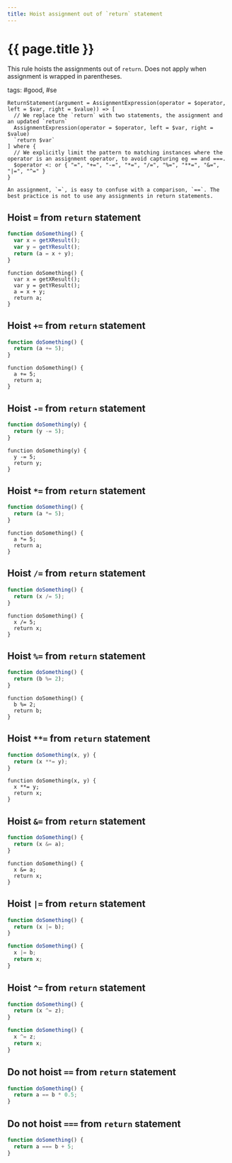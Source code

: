```yaml
---
title: Hoist assignment out of `return` statement
---
```


# {{ page.title }}

This rule hoists the assignments out of `return`. Does not apply when assignment is wrapped in parentheses.

tags: #good, #se

```grit
ReturnStatement(argument = AssignmentExpression(operator = $operator, left = $var, right = $value)) => [
  // We replace the `return` with two statements, the assignment and an updated `return`
  AssignmentExpression(operator = $operator, left = $var, right = $value)
  `return $var`
] where {
  // We explicitly limit the pattern to matching instances where the operator is an assignment operator, to avoid capturing eg == and ===.
  $operator <: or { "=", "+=", "-=", "*=", "/=", "%=", "**=", "&=", "|=", "^=" }
}
```

```
An assignment, `=`, is easy to confuse with a comparison, `==`. The best practice is not to use any assignments in return statements.
```

## Hoist `=` from `return` statement

```javascript
function doSomething() {
  var x = getXResult();
  var y = getYResult();
  return (a = x + y);
}
```

```
function doSomething() {
  var x = getXResult();
  var y = getYResult();
  a = x + y;
  return a;
}
```

## Hoist `+=` from `return` statement

```javascript
function doSomething() {
  return (a += 5);
}
```

```
function doSomething() {
  a += 5;
  return a;
}
```

## Hoist `-=` from `return` statement

```javascript
function doSomething(y) {
  return (y -= 5);
}
```

```
function doSomething(y) {
  y -= 5;
  return y;
}
```

## Hoist `*=` from `return` statement

```javascript
function doSomething() {
  return (a *= 5);
}
```

```
function doSomething() {
  a *= 5;
  return a;
}
```

## Hoist `/=` from `return` statement

```javascript
function doSomething() {
  return (x /= 5);
}
```

```
function doSomething() {
  x /= 5;
  return x;
}
```

## Hoist `%=` from `return` statement

```javascript
function doSomething() {
  return (b %= 2);
}
```

```
function doSomething() {
  b %= 2;
  return b;
}
```

## Hoist `**=` from `return` statement

```javascript
function doSomething(x, y) {
  return (x **= y);
}
```

```
function doSomething(x, y) {
  x **= y;
  return x;
}
```

## Hoist `&=` from `return` statement

```javascript
function doSomething() {
  return (x &= a);
}
```

```
function doSomething() {
  x &= a;
  return x;
}
```

## Hoist `|=` from `return` statement

```javascript
function doSomething() {
  return (x |= b);
}
```

```typescript
function doSomething() {
  x |= b;
  return x;
}
```

## Hoist `^=` from `return` statement

```javascript
function doSomething() {
  return (x ^= z);
}
```

```typescript
function doSomething() {
  x ^= z;
  return x;
}
```

## Do not hoist `==` from `return` statement

```javascript
function doSomething() {
  return a == b * 0.5;
}
```

## Do not hoist `===` from `return` statement

```javascript
function doSomething() {
  return a === b + 5;
}
```
